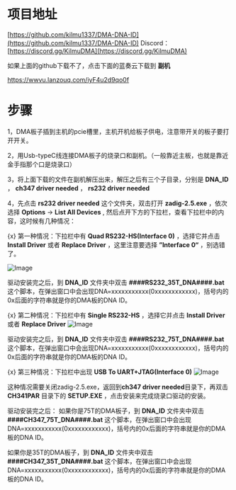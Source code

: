 # 项目地址
 [https://github.com/kilmu1337/DMA-DNA-ID](https://github.com/kilmu1337/DMA-DNA-ID) 
Discord： [https://discord.gg/KilmuDMA](https://discord.gg/KilmuDMA) 

如果上面的github下载不了，点击下面的蓝奏云下载到 **副机** 

https://wwvu.lanzouq.com/iyF4u2d9qo0f
# 步骤

1，DMA板子插到主机的pcie槽里，主机开机给板子供电，注意带开关的板子要打开开关。

2，用Usb-typeC线连接DMA板子的烧录口和副机。（一般靠近主板，也就是靠近金手指那个口是烧录口）

3，将上面下载的文件在副机解压出来，解压之后有三个子目录，分别是 **DNA_ID** ， **ch347 driver needed** ， **rs232 driver needed** 

4，先点击 **rs232 driver needed** 这个文件夹，双击打开 **zadig-2.5.exe** ，依次选择 **Options** -> **List All Devices** , 然后点开下方的下拉栏，查看下拉栏中的内容，这时候有几种情况：

 {x} 第一种情况：下拉栏中有 **Quad RS232-HS(Interface 0)** ，选择它并点击 **Install Driver** 或者 **Replace Driver** ，这里注意要选择 **”Interface 0“** ，别选错了。
 
![Image](https://github.com/user-attachments/assets/6f3094fb-437f-4cc8-b509-b30fad6c4025)

驱动安装完之后，到 **DNA_ID** 文件夹中双击 **####RS232_35T_DNA####.bat** 这个脚本，在弹出窗口中会出现DNA=xxxxxxxxxxx(0xxxxxxxxxxxx)，括号内的0x后面的字符串就是你的DMA板的DNA ID。



 {x} 第二种情况：下拉栏中有 **Single RS232-HS** ，选择它并点击 **Install Driver** 或者 **Replace Driver** 
![Image](https://github.com/user-attachments/assets/fd1a689a-a369-4dac-86f4-c2193e2ef045)

驱动安装完之后，到 **DNA_ID** 文件夹中双击 **####RS232_75T_DNA####.bat** 这个脚本，在弹出窗口中会出现DNA=xxxxxxxxxxx(0xxxxxxxxxxxx)，括号内的0x后面的字符串就是你的DMA板的DNA ID。



 {x} 第三种情况：下拉栏中出现 **USB To UART+JTAG(Interface 0)** 
![Image](https://github.com/user-attachments/assets/e2c1c606-fbe6-4528-b6b1-4bf02eac846d)

这种情况需要关闭zadig-2.5.exe，返回到**ch347 driver needed**目录下，再双击 **CH341PAR** 目录下的 **SETUP.EXE** ，点击安装来完成烧录口驱动的安装。

驱动安装完之后：
如果你是75T的DMA板子，到 **DNA_ID** 文件夹中双击 **####CH347_75T_DNA####.bat** 这个脚本，在弹出窗口中会出现DNA=xxxxxxxxxxx(0xxxxxxxxxxxx)，括号内的0x后面的字符串就是你的DMA板的DNA ID。

如果你是35T的DMA板子，到 **DNA_ID** 文件夹中双击 **####CH347_35T_DNA####.bat** 这个脚本，在弹出窗口中会出现DNA=xxxxxxxxxxx(0xxxxxxxxxxxx)，括号内的0x后面的字符串就是你的DMA板的DNA ID。
